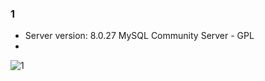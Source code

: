 ### 1 ###
* Server version:         8.0.27 MySQL Community Server - GPL
* 
![1](https://user-images.githubusercontent.com/88678440/143687542-8a41c081-b1d3-4833-99d9-070898c46eb4.JPG)

